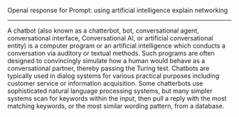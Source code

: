 Openai response for Prompt: using artificial intelligence explain networking 
 ********************



A chatbot (also known as a chatterbot, bot, conversational agent, conversational interface, Conversational AI, or artificial conversational entity) is a computer program or an artificial intelligence which conducts a conversation via auditory or textual methods. Such programs are often designed to convincingly simulate how a human would behave as a conversational partner, thereby passing the Turing test. Chatbots are typically used in dialog systems for various practical purposes including customer service or information acquisition. Some chatterbots use sophisticated natural language processing systems, but many simpler systems scan for keywords within the input, then pull a reply with the most matching keywords, or the most similar wording pattern, from a database.
